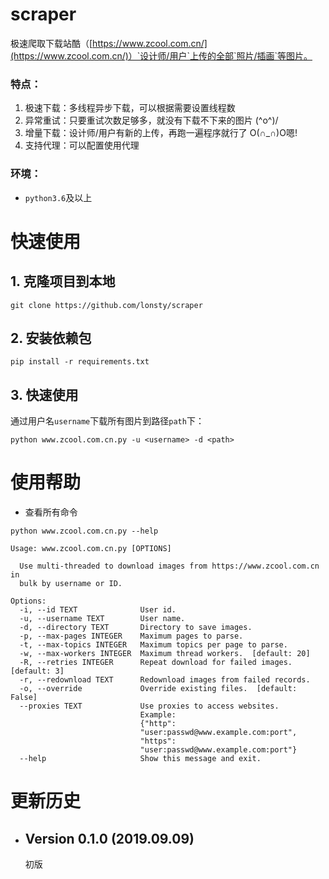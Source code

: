 # scraper

极速爬取下载站酷（[https://www.zcool.com.cn/](https://www.zcool.com.cn/)）`设计师/用户`上传的全部`照片/插画`等图片。

### 特点：

1. 极速下载：多线程异步下载，可以根据需要设置线程数
2. 异常重试：只要重试次数足够多，就没有下载不下来的图片 \(^o^)/
3. 增量下载：设计师/用户有新的上传，再跑一遍程序就行了 O(∩_∩)O嗯!
4. 支持代理：可以配置使用代理

### 环境：

- `python3.6`及以上

# 快速使用

## 1. 克隆项目到本地

```
git clone https://github.com/lonsty/scraper
```

## 2. 安装依赖包

```
pip install -r requirements.txt
```

## 3. 快速使用

通过用户名`username`下载所有图片到路径`path`下：

```
python www.zcool.com.cn.py -u <username> -d <path>
```

# 使用帮助

- 查看所有命令

```
python www.zcool.com.cn.py --help
```

```
Usage: www.zcool.com.cn.py [OPTIONS]

  Use multi-threaded to download images from https://www.zcool.com.cn in
  bulk by username or ID.

Options:
  -i, --id TEXT              User id.
  -u, --username TEXT        User name.
  -d, --directory TEXT       Directory to save images.
  -p, --max-pages INTEGER    Maximum pages to parse.
  -t, --max-topics INTEGER   Maximum topics per page to parse.
  -w, --max-workers INTEGER  Maximum thread workers.  [default: 20]
  -R, --retries INTEGER      Repeat download for failed images.  [default: 3]
  -r, --redownload TEXT      Redownload images from failed records.
  -o, --override             Override existing files.  [default: False]
  --proxies TEXT             Use proxies to access websites.
                             Example:
                             {"http":
                             "user:passwd@www.example.com:port",
                             "https":
                             "user:passwd@www.example.com:port"}
  --help                     Show this message and exit.
```

# 更新历史

- ## Version 0.1.0 (2019.09.09)

    初版
